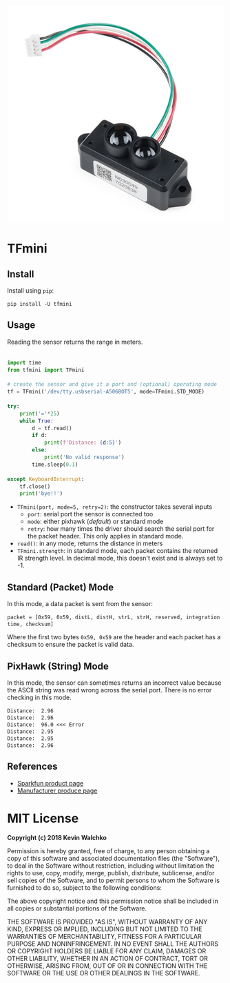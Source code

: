 ![](https://raw.githubusercontent.com/MomsFriendlyRobotCompany/tfmini/master/tfmini.jpg)

# TFmini

## Install

Install using `pip`:

```
pip install -U tfmini
```

## Usage

Reading the sensor returns the range in meters.

```python

import time
from tfmini import TFmini

# create the sensor and give it a port and (optional) operating mode
tf = TFmini('/dev/tty.usbserial-A506BOT5', mode=TFmini.STD_MODE)

try:
    print('='*25)
    while True:
        d = tf.read()
        if d:
            print(f'Distance: {d:5}')
        else:
            print('No valid response')
        time.sleep(0.1)

except KeyboardInterrupt:
    tf.close()
    print('bye!!')
```

- `TFmini(port, mode=5, retry=2)`: the constructor takes several inputs
    - `port`: serial port the sensor is connected too
    - `mode`: either pixhawk (*default*) or standard mode
    - `retry`: how many times the driver should search the serial port for the packet header. This only applies in standard mode.
- `read()`: in any mode, returns the distance in meters
- `TFmini.strength`: in standard mode, each packet contains the returned IR strength level. In decimal mode, this doesn't exist and is always set to -1.

## Standard (Packet) Mode

In this mode, a data packet is sent from the sensor:

```
packet = [0x59, 0x59, distL, distH, strL, strH, reserved, integration time, checksum]
```

Where the first two bytes `0x59, 0x59` are the header and each packet has a
checksum to ensure the packet is valid data.

## PixHawk (String) Mode

In this mode, the sensor can sometimes returns an incorrect value because the
ASCII string was read wrong across the serial port. There is no error checking
in this mode.

```
Distance:  2.96
Distance:  2.96
Distance:  96.0 <<< Error
Distance:  2.95
Distance:  2.95
Distance:  2.96
```

## References

- [Sparkfun product page](https://www.sparkfun.com/products/14577)
- [Manufacturer produce page](http://www.benewake.com/en/tfmini.html)

# MIT License

**Copyright (c) 2018 Kevin Walchko**

Permission is hereby granted, free of charge, to any person obtaining a copy
of this software and associated documentation files (the "Software"), to deal
in the Software without restriction, including without limitation the rights
to use, copy, modify, merge, publish, distribute, sublicense, and/or sell
copies of the Software, and to permit persons to whom the Software is
furnished to do so, subject to the following conditions:

The above copyright notice and this permission notice shall be included in all
copies or substantial portions of the Software.

THE SOFTWARE IS PROVIDED "AS IS", WITHOUT WARRANTY OF ANY KIND, EXPRESS OR
IMPLIED, INCLUDING BUT NOT LIMITED TO THE WARRANTIES OF MERCHANTABILITY,
FITNESS FOR A PARTICULAR PURPOSE AND NONINFRINGEMENT. IN NO EVENT SHALL THE
AUTHORS OR COPYRIGHT HOLDERS BE LIABLE FOR ANY CLAIM, DAMAGES OR OTHER
LIABILITY, WHETHER IN AN ACTION OF CONTRACT, TORT OR OTHERWISE, ARISING FROM,
OUT OF OR IN CONNECTION WITH THE SOFTWARE OR THE USE OR OTHER DEALINGS IN THE
SOFTWARE.

